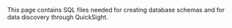This page contains SQL files needed for creating database schemas and for data discovery through QuickSight.
